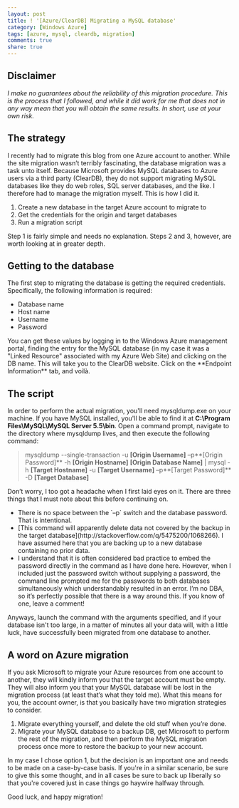 ```yaml
---
layout: post
title: ! '[Azure/ClearDB] Migrating a MySQL database'
category: [Windows Azure]
tags: [azure, mysql, cleardb, migration]
comments: true
share: true
---
```

## Disclaimer

*I make no guarantees about the reliability of this migration procedure. This is the process that I followed, and while it did work for me that does not in any way mean that you will obtain the same results. In short, use at your own risk.*

## The strategy

I recently had to migrate this blog from one Azure account to another. While the site migration wasn’t terribly fascinating, the database migration was a task unto itself. Because Microsoft provides MySQL databases to Azure users via a third party (ClearDB), they do not support migrating MySQL databases like they do web roles, SQL server databases, and the like. I therefore had to manage the migration myself. This is how I did it.

<ol>
<li>Create a new database in the target Azure account to migrate to</li>
<li>Get the credentials for the origin and target databases</li>
<li>Run a migration script</li>
</ol>
Step 1 is fairly simple and needs no explanation. Steps 2 and 3, however, are worth looking at in greater depth.

## Getting to the database

The first step to migrating the database is getting the required credentials. Specifically, the following information is required:

<ul>
<li>Database name</li>
<li>Host name</li>
<li>Username</li>
<li>Password</li>
</ul>
You can get these values by logging in to the Windows Azure management portal, finding the entry for the MySQL database (in my case it was a "Linked Resource" associated with my Azure Web Site) and clicking on the DB name. This will take you to the ClearDB website. Click on the **Endpoint Information** tab, and voil&agrave;.

[](http://www.levibotelho.com/wp-content/uploads/2014/02/Migrating-ClearDB.png)

## The script

In order to perform the actual migration, you'll need mysqldump.exe on your machine. If you have MySQL installed, you'll be able to find it at **C:\Program Files\MySQL\MySQL Server 5.5\bin**. Open a command prompt, navigate to the directory where mysqldump lives, and then execute the following command:

> mysqldump --single-transaction -u **[Origin Username]** –p**[Origin Password]** -h **[Origin Hostname]** **[Origin Database Name]** | mysql -h **[Target Hostname]** -u **[Target Username]** –p**[Target Password]** -D **[Target Database]**

Don’t worry, I too got a headache when I first laid eyes on it. There are three things that I must note about this before continuing on.

<ul>
<li>There is no space between the `–p` switch and the database password. That is intentional.</li>
<li>[This command will apparently delete data not covered by the backup in the target database](http://stackoverflow.com/q/5475200/1068266). I have assumed here that you are backing up to a new database containing no prior data.</li>
<li>I understand that it is often considered bad practice to embed the password directly in the command as I have done here. However, when I included just the password switch without supplying a password, the command line prompted me for the passwords to both databases simultaneously which understandably resulted in an error. I’m no DBA, so it’s perfectly possible that there is a way around this. If you know of one, leave a comment!</li>
</ul>
Anyways, launch the command with the arguments specified, and if your database isn't too large, in a matter of minutes all your data will, with a little luck, have successfully been migrated from one database to another.

## A word on Azure migration

If you ask Microsoft to migrate your Azure resources from one account to another, they will kindly inform you that the target account must be empty. They will also inform you that your MySQL database will be lost in the migration process (at least that’s what they told me). What this means for you, the account owner, is that you basically have two migration strategies to consider.

<ol>
<li>Migrate everything yourself, and delete the old stuff when you’re done.</li>
<li>Migrate your MySQL database to a backup DB, get Microsoft to perform the rest of the migration, and then perform the MySQL migration process once more to restore the backup to your new account.</li>
</ol>
In my case I chose option 1, but the decision is an important one and needs to be made on a case-by-case basis. If you're in a similar scenario, be sure to give this some thought, and in all cases be sure to back up liberally so that you're covered just in case things go haywire halfway through.

Good luck, and happy migration!